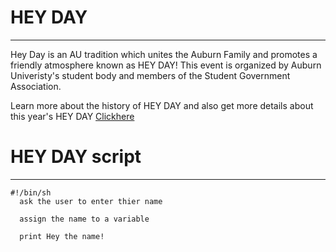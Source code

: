 # HEY DAY
---------
 Hey Day is an AU tradition which unites the Auburn Family and promotes a friendly atmosphere known as HEY DAY! This event is organized by Auburn Univeristy's student body and members of the Student Government Association. 
 
 Learn more about the history of HEY DAY and also get more details about this year's HEY DAY [Clickhere](http://sga.auburn.edu/hey-day/)
 
 # HEY DAY script 
 ----------------
 ```Shell
#!/bin/sh
   ask the user to enter thier name 
   
   assign the name to a variable 
   
   print Hey the name! 
```
  
   
   
   
   
